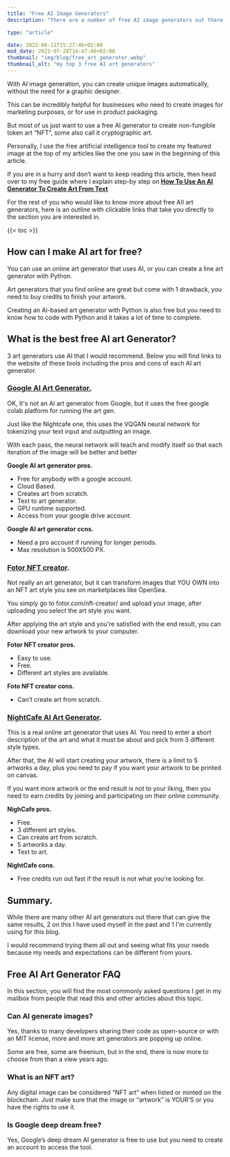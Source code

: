 ```yaml
---
title: "Free AI Image Generators"
description: "There are a number of free AI image generators out there. Here you'll find the best and most popular ones."

type: "article"

date: 2022-06-11T15:27:46+02:00
mod_date: 2022-07-24T14:47:46+02:00
thumbnail: "img/blog/free_art_generator.webp"
thumbnail_alt: "my top 3 free AI art generators"
---
```

With AI image generation, you can create unique images automatically, without the need for a graphic designer. 

This can be incredibly helpful for businesses who need to create images for marketing purposes, or for use in product packaging.

But most of us just want to use a free AI generator to create non-fungible token art “NFT”, some also call it cryptographic art.

Personally, I use the free artificial intelligence tool to create my featured image at the top of my articles like the one you saw in the beginning of this article.

If you are in a hurry and don’t want to keep reading this article, then head over to my free guide where I explain step-by step on [**How To Use An AI Generator To Create Art From Text**](/learn/how-to-use-ai-art-generator/)

For the rest of you who would like to know more about free AII art generators, here is an outline with clickable links that take you directly to the section you are interested in.

{{< toc >}}

## How can I make AI art for free?

You can use an online art generator that uses AI, or you can create a line art generator with Python.

Art generators that you find online are great but come with 1 drawback, you need to buy credits to finish your artwork.

Creating an Ai-based art generator with Python is also free but you need to know how to code with Python and it takes a lot of time to complete.

## What is the best free AI art Generator?

3 art generators use AI that I would recommend. Below you will find links to the website of these tools including the pros and cons of each AI art generator.

### [Google AI Art Generator.](/learn/how-to-use-ai-art-generator/)

OK, It's not an AI art generator from Google, but it uses the free google colab platform for running the art gen.

Just like the Nightcafe one, this uses the VQGAN neural network for tokenizing your text input and outputting an image.

With each pass, the neural network will teach and modify itself so that each iteration of the image will be better and better

**Google AI art generator pros.**

*   Free for anybody with a google account.
*   Cloud Based.
*   Creates art from scratch.
*   Text to art generator.
*   GPU runtime supported.
*   Access from your google drive account.

**Google AI art generator ccns.**

*   Need a pro account if running for longer periods.
*   Max resolution is 500X500 PX.

### <a href="https://www.fotor.com/nft-creator/" target="_blank" rel="noopener">Fotor NFT creator</a>.

Not really an art generator, but it can transform images that YOU OWN into an NFT art style you see on marketplaces like OpenSea.

You simply go to fotor.com/nft-creator/ and upload your image, after uploading you select the art style you want.

After applying the art style and you're satisfied with the end result, you can download your new artwork to your computer.

**Fotor NFT creator pros.**

*   Easy to use.
*   Free.
*   Different art styles are available.

**Foto NFT creator cons.**

*   Can’t create art from scratch.

### <a href="https://creator.nightcafe.studio/" target="_blank" rel="noopener">NightCafe AI Art Generator</a>.

This is a real online art generator that uses AI. You need to enter a short description of the art and what it must be about and pick from 3 different style types.

After that, the AI will start creating your artwork, there is a limit to 5 artworks a day, plus you need to pay if you want your artwork to be printed on canvas.

If you want more artwork or the end result is not to your liking, then you need to earn credits by joining and participating on their online community.

**NighCafe pros.**

*   Free.
*   3 different art styles.
*   Can create art from scratch.
*   5 artworks a day.
*   Text to art.

**NightCafe cons.**

*   Free credits run out fast if the result is not what you're looking for.

## Summary.

While there are many other AI art generators out there that can give the same results, 2 on this I have used myself in the past and 1 I'm currently using for this blog.

I would recommend trying them all out and seeing what fits your needs because my needs and expectations can be different from yours.

## Free AI Art Generator FAQ

In this section, you will find the most commonly asked questions I get in my mailbox from people that read this and other articles about this topic.

### Can AI generate images?

Yes, thanks to many developers sharing their code as open-source or with an MIT license, more and more art generators are popping up online.

Some are free, some are freenium, but in the end, there is now more to choose from than a view years ago. 

### What is an NFT art?

Any digital image can be considered “NFT art” when listed or minted on the blockchain. Just make sure that the image or “artwork” is YOUR’S or you have the rights to use it.

### Is Google deep dream free?

Yes, Google’s deep dream AI generator is free to use but you need to create an account to access the tool.

<script type="application/ld+json">
{
  "@context": "https://schema.org",
  "@type": "FAQPage",
  "mainEntity": [{
    "@type": "Question",
    "name": "Can AI generate images?",
    "acceptedAnswer": {
      "@type": "Answer",
      "text": "Yes, thanks to many developers sharing their code as open-source or with an MIT license, more and more art generators are popping up online.

Some are free, some are freenium, but in the end, there is now more to choose from than a view years ago."
    }
  },{
    "@type": "Question",
    "name": "What is an NFT art?",
    "acceptedAnswer": {
      "@type": "Answer",
      "text": "Any digital image can be considered “NFT art” when listed or minted on the blockchain. Just make sure that the image or “artwork” is YOUR’S or you have the rights to use it."
    }
  },{
    "@type": "Question",
    "name": "Is Google deep dream free?",
    "acceptedAnswer": {
      "@type": "Answer",
      "text": "Yes, Google’s deep dream AI generator is free to use but you need to create an account to access the tool."
    }
  }]
}
</script>
